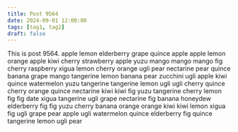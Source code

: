 ```yaml
---
title: Post 9564
date: 2024-09-01 12:00:00
tags: [tag1, tag2]
draft: false
---
```

This is post 9564.
apple
lemon
elderberry
grape
quince
apple
apple
lemon
orange
apple
kiwi
cherry
strawberry
apple
yuzu
mango
mango
mango
fig
cherry
raspberry
xigua
lemon
cherry
orange
ugli
pear
nectarine
pear
quince
banana
grape
mango
tangerine
lemon
banana
pear
zucchini
ugli
apple
kiwi
quince
watermelon
yuzu
tangerine
tangerine
lemon
ugli
ugli
cherry
quince
cherry
orange
quince
nectarine
kiwi
kiwi
fig
yuzu
tangerine
cherry
lemon
fig
fig
date
xigua
tangerine
ugli
grape
nectarine
fig
banana
honeydew
elderberry
fig
fig
yuzu
cherry
banana
orange
orange
kiwi
kiwi
lemon
xigua
fig
ugli
grape
pear
apple
ugli
watermelon
quince
elderberry
fig
quince
tangerine
lemon
ugli
pear
